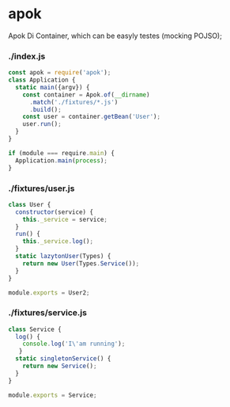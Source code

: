 # apok
Apok Di Container, which can be easyly testes (mocking POJSO);

### ./index.js
```js
const apok = require('apok');
class Application {
  static main({argv}) {
    const container = Apok.of(__dirname)
      .match('./fixtures/*.js')
      .build();
    const user = container.getBean('User');
    user.run();
  }
}

if (module === require.main) {
  Application.main(process);
}
```

### ./fixtures/user.js

```js
class User {
  constructor(service) {
    this._service = service;
  }
  run() {
    this._service.log();
  }
  static lazytonUser(Types) {
    return new User(Types.Service());
  }
}

module.exports = User2;
```

### ./fixtures/service.js
```js
class Service {
  log() {
    console.log('I\'am running');
   }
  static singletonService() {
    return new Service();
  }
}

module.exports = Service;
```
